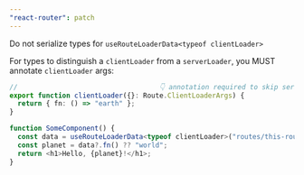 ```yaml
---
"react-router": patch
---
```


Do not serialize types for `useRouteLoaderData<typeof clientLoader>`

For types to distinguish a `clientLoader` from a `serverLoader`, you MUST annotate `clientLoader` args:

```ts
//                                   👇 annotation required to skip serializing types
export function clientLoader({}: Route.ClientLoaderArgs) {
  return { fn: () => "earth" };
}

function SomeComponent() {
  const data = useRouteLoaderData<typeof clientLoader>("routes/this-route");
  const planet = data?.fn() ?? "world";
  return <h1>Hello, {planet}!</h1>;
}
```
